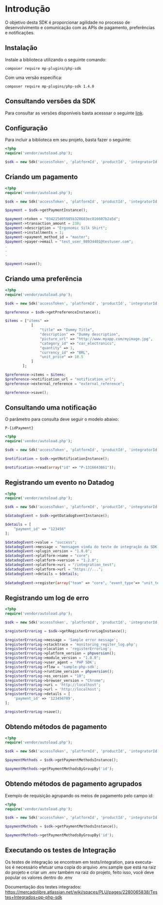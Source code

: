 # Introdução

O objetivo desta SDK é proporcionar agilidade no processo de desenvolvimento e comunicação com as APIs de pagamento, preferências e notificações.

## Instalação

Instale a biblioteca utilizando o seguinte comando:

`composer require mp-plugins/php-sdk`

Com uma versão específica:

`composer require mp-plugins/php-sdk 1.4.0`

## Consultando versões da SDK

Para consultar as versões disponíveis basta acesssar o seguinte [link](https://github.com/mercadopago/pp-php-sdk/tags).

## Configuração

Para incluir a biblioteca em seu projeto, basta fazer o seguinte:

```php
<?php
require('vendor/autoload.php');

$sdk = new Sdk('accessToken', 'platformId', 'productId', 'integratorId', 'publicKey');

```

## Criando um pagamento

```php
<?php
require('vendor/autoload.php');

$sdk = new Sdk('accessToken', 'platformId', 'productId', 'integratorId', 'publicKey');

$payment = $sdk->getPaymentInstance();

$payment->token = "034215d05985b328683ec816607b2a5d";
$payment->transaction_amount = 230;
$payment->description = "Ergonomic Silk Shirt";
$payment->installments = 1;
$payment->payment_method_id = "master";
$payment->payer->email = "test_user_98934401@testuser.com";
.
.
.

$payment->save();

```

## Criando uma preferência

```php
<?php
require('vendor/autoload.php');

$sdk = new Sdk('accessToken', 'platformId', 'productId', 'integratorId', 'publicKey');

$preference = $sdk->getPreferenceInstance();

$items = ["items" =>  
            [
                "title" => "Dummy Title",
                "description" => "Dummy description",
                "picture_url" => "http://www.myapp.com/myimage.jpg",
                "category_id" => "car_electronics",
                "quantity" => 1,
                "currency_id" => "BRL",
                "unit_price" => 10.5
            ]
        ];

$preference->items = $items;
$preference->notification_url = "notification_url";
$preference->external_reference = "external_reference";

$preference->save();

```

## Consultando uma notificação

O parâmetro para consulta deve seguir o modelo abaixo:

`P-{idPayment}`

```php
<?php
require('vendor/autoload.php');

$sdk = new Sdk('accessToken', 'platformId', 'productId', 'integratorId', 'publicKey');

$notification = $sdk->getNotificationInstance();

$notification->read(array("id" => "P-1316643861"));

```

## Registrando um evento no Datadog

```php
<?php
require('vendor/autoload.php');

$sdk = new Sdk('accessToken', 'platformId', 'productId', 'integratorId', 'publicKey');

$datadogEvent = $sdk->getDatadogEventInstance();

$details = [
    "payment_id" => "123456"
];

$datadogEvent->value = "success";
$datadogEvent->message = "mensagem vinda do teste de integração da SDK de PHP";
$datadogEvent->plugin_version = "1.0.0";
$datadogEvent->platform->name = "core";
$datadogEvent->platform->version = "1.2.0";
$datadogEvent->platform->uri = "/integration_test";
$datadogEvent->platform->url = "https://...";
$datadogEvent->details = $details;
   
$datadogEvent->register(array("team" => "core", "event_type"=> "unit_test"));
```

## Registrando um log de erro

```php
<?php
require('vendor/autoload.php');

$sdk = new Sdk('accessToken', 'platformId', 'productId', 'integratorId', 'publicKey');

$registerErrorLog = $sdk->getRegisterErrorLogInstance();

$registerErrorLog->message = 'Sample error message';
$registerErrorLog->stacktrace = 'monitoring_regiter_log.php';
$registerErrorLog->location = 'registerErrorLog';
$registerErrorLog->platform_version = phpversion();
$registerErrorLog->module_version = "1.0.0";
$registerErrorLog->user_agent = 'PHP SDK';
$registerErrorLog->flow = 'sample-php-sdk';
$registerErrorLog->runtime_version = phpversion();
$registerErrorLog->os_version = "10";
$registerErrorLog->browser_version = "Chrome";
$registerErrorLog->uri = 'http://localhost';
$registerErrorLog->url = 'http://localhost';
$registerErrorLog->details = [
    'payment_id' => '123456789',
];

$registerErrorLog->save();
```

## Obtendo métodos de pagamento

```php
<?php
require('vendor/autoload.php');

$sdk = new Sdk('accessToken', 'platformId', 'productId', 'integratorId', 'publicKey');

$paymentMethods = $sdk->getPaymentMethodsInstance();

$paymentMethods->getPaymentMethodsByGroupBy('id');
```

## Obtendo métodos de pagamento agrupados

Exemplo de requisição agrupando os meios de pagamento pelo campo id:

```php
<?php
require('vendor/autoload.php');

$sdk = new Sdk('accessToken', 'platformId', 'productId', 'integratorId', 'publicKey');

$paymentMethods = $sdk->getPaymentMethodsInstance();

$paymentMethods->getPaymentMethodsByGroupBy('id');
```

## Executando os testes de Integração

Os testes de integração se encontram em tests/integration, para executa-los é necessário efetuar uma copia do arquivo .env.sample
que está na raiz do projeto e criar um .env também na raiz do projeto, feito isso, você deve popular os valores dentro do .env

Documentação dos testes integrados: https://mercadolibre.atlassian.net/wiki/spaces/PLU/pages/2280065838/Testes+Integrados+pp-php-sdk
